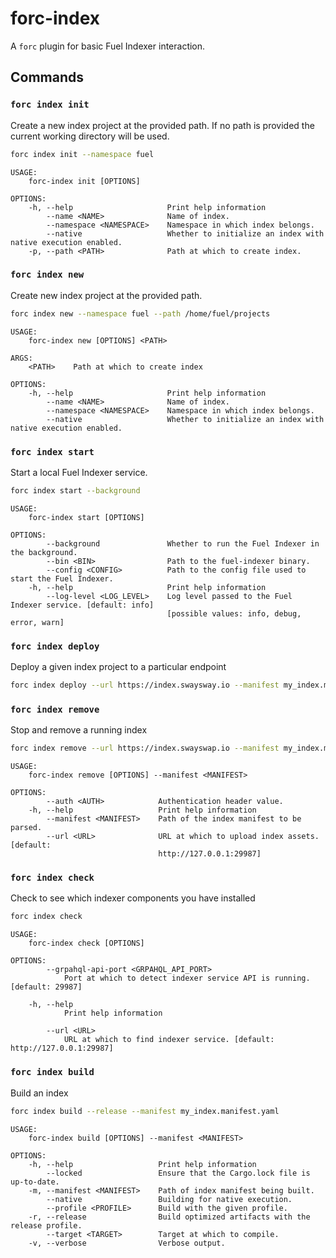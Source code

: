 # forc-index

A `forc` plugin for basic Fuel Indexer interaction.

## Commands

### `forc index init`

Create a new index project at the provided path. If no path is provided the current working directory will be used.

```bash
forc index init --namespace fuel
```

```text
USAGE:
    forc-index init [OPTIONS]

OPTIONS:
    -h, --help                     Print help information
        --name <NAME>              Name of index.
        --namespace <NAMESPACE>    Namespace in which index belongs.
        --native                   Whether to initialize an index with native execution enabled.
    -p, --path <PATH>              Path at which to create index.
```

### `forc index new`

Create new index project at the provided path.

```bash
forc index new --namespace fuel --path /home/fuel/projects
```

```text
USAGE:
    forc-index new [OPTIONS] <PATH>

ARGS:
    <PATH>    Path at which to create index

OPTIONS:
    -h, --help                     Print help information
        --name <NAME>              Name of index.
        --namespace <NAMESPACE>    Namespace in which index belongs.
        --native                   Whether to initialize an index with native execution enabled.
```

### `forc index start`

Start a local Fuel Indexer service.

```bash
forc index start --background
```

```text
USAGE:
    forc-index start [OPTIONS]

OPTIONS:
        --background               Whether to run the Fuel Indexer in the background.
        --bin <BIN>                Path to the fuel-indexer binary.
        --config <CONFIG>          Path to the config file used to start the Fuel Indexer.
    -h, --help                     Print help information
        --log-level <LOG_LEVEL>    Log level passed to the Fuel Indexer service. [default: info]
                                   [possible values: info, debug, error, warn]
```

### `forc index deploy`

Deploy a given index project to a particular endpoint

```bash
forc index deploy --url https://index.swaysway.io --manifest my_index.manifest.yaml
```

### `forc index remove`

Stop and remove a running index

```bash
forc index remove --url https://index.swayswap.io --manifest my_index.manifest.yaml
```

```text
USAGE:
    forc-index remove [OPTIONS] --manifest <MANIFEST>

OPTIONS:
        --auth <AUTH>            Authentication header value.
    -h, --help                   Print help information
        --manifest <MANIFEST>    Path of the index manifest to be parsed.
        --url <URL>              URL at which to upload index assets. [default:
                                 http://127.0.0.1:29987]
```

### `forc index check`

Check to see which indexer components you have installed

```bash
forc index check
```

```text
USAGE:
    forc-index check [OPTIONS]

OPTIONS:
        --grpahql-api-port <GRPAHQL_API_PORT>
            Port at which to detect indexer service API is running. [default: 29987]

    -h, --help
            Print help information

        --url <URL>
            URL at which to find indexer service. [default: http://127.0.0.1:29987]
```

### `forc index build`

Build an index

```bash
forc index build --release --manifest my_index.manifest.yaml
```

```text
USAGE:
    forc-index build [OPTIONS] --manifest <MANIFEST>

OPTIONS:
    -h, --help                   Print help information
        --locked                 Ensure that the Cargo.lock file is up-to-date.
    -m, --manifest <MANIFEST>    Path of index manifest being built.
        --native                 Building for native execution.
        --profile <PROFILE>      Build with the given profile.
    -r, --release                Build optimized artifacts with the release profile.
        --target <TARGET>        Target at which to compile.
    -v, --verbose                Verbose output.
```

